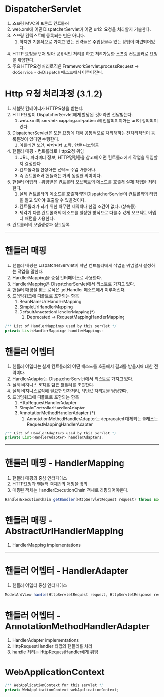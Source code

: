 # DispatcherServlet
1. 스프링 MVC의 프론트 컨트롤러
1. web.xml에 어떤 DispatcherServlet가 어떤 url의 요청을 처리할지 기술한다. 
1. 스프링 컨텍스트에 등록되는 빈은 아니다.
    1. 하지만 기본적으로 가지고 있는 전략들은 주입받을수 있는 방법이 마련되어있다.
1. HTTP 요청을 먼저 받아 공통적인 처리를 하고 처리가능한 스프링 컨트롤러로 요청을 위임한다.
1. 주요 HTTP요청 처리로직은 FrameworkServlet.processRequest -> doService - doDispatch 메소드에서 이루어진다.  

# Http 요청 처리과정 (3.1.2)
1. 서블릿 컨테이너가 HTTP요청을 받는다. 
1. HTTP요청이 DispatcherServlet에게 할당된 것이라면 전달받는다.
    1. web.xml의 servlet-mapping.url-pattern에 전달되어야하는 url이 정의되어있다.
1. DispatcherServlet은 모든 요청에 대해 공통적으로 처리해하는 전처리작업이 등록된것이 있다면 수행한다.
    1. 이를테면 보안, 파라미터 조작, 한글 디코딩등
1. 핸들러 매핑 - 컨트롤러로 Http요청 위임 
    1. URL, 파라미터 정보, HTTP명령등을 참고해 어떤 컨트롤러에게 작업을 위임할지 결정한다.
    1. 컨트롤러를 선정하는 전략도 주입 가능하다.
    1. 즉 컨트롤러와 핸들러는 거의 동일한 의미이다.
1. 핸들러 어뎁터 - 위임받은 컨트롤러 오브젝트의 메소드를 호출해 실제 작업을 처리한다. 
    1. 실제 컨트롤러의 메소드를 호출하려면 DispatcherServlet이 컨트롤러의 타입을 알고 있어야 호출할 수 있을것이다.
    1. 컨트롤러가 되기 위한 아무런 제약이나 선결 조건이 없다. (상속등)
    1. 제각기 다른 컨트롤러의 메소드를 일정한 방식으로 다룰수 있게 오브젝트 어뎁터 패턴을 사용한다.
1. 컨트롤러의 모델생성과 정보등록

---

# 핸들러 매핑
1. 핸들러 매핑은 DispatcherServlet이 어떤 컨트롤러에게 작업을 위임할지 결정하는 작업을 말한다.
1. HandlerMapping을 중심 인터페이스로 사용한다. 
1. HandlerMapping은 DispatcherServlet에서 리스트로 가지고 있다.
1. 핸들러 매핑을 찾는 로직은 getHandler 메소드에서 이루어진다.
1. 프레임워크에 디폴트로 포함되는 항목
    1. BeanNameUrlHandlerMapping
    1. SimpleUrlHandlerMapping
    1. DefaultAnnotationHandlerMapping(*) 
        1. Deprecated -> RequestMappingHandlerMapping

```java
/** List of HandlerMappings used by this servlet */
private List<HandlerMapping> handlerMappings;
```

# 핸들러 어뎁터
1. 핸들러 어뎁터는 실제 컨트롤러의 어떤 메소드를 호출해서 결과를 받을지에 대한 전략이다.
1. HandlerAdapter는 DispatcherServlet에서 리스트로 가지고 있다.
1. 실제 비지니스 로직을 담은 핸들러를 호출한다. 
1. 실제 비지니스로직에 필요한 인자처리, 리턴값 처리등을 담당한다.
1. 프레임워크에 디폴트로 포함되는 항목
    1. HttpRequestHandlerAdapter
    1. SimpleControllerHandlerAdapter
    1. AnnotationMethodHandlerAdapter (*)
        1. AnnotationMethodHandlerAdapter는 depracated 대체되는 클래스는  RequestMappingHandlerAdapter

```java 
/** List of HandlerAdapters used by this servlet */
private List<HandlerAdapter> handlerAdapters;
```

---

# 핸들러 매핑 - HandlerMapping
1. 핸들러 매핑의 중심 인터페이스
1. HTTP요청과 핸들러 객체간의 매핑을 정의
1. 매핑된 객체는 HandlerExecutionChain 객체로 래핑되어야한다. 

```java
HandlerExecutionChain getHandler(HttpServletRequest request) throws Exception; 
```

# 핸들러 매핑 - AbstractUrlHandlerMapping 
1. HandlerMapping implementations

---

# 핸들러 어뎁터 - HandlerAdapter
1. 핸들러 어뎁터 중심 인터페이스

```java
ModelAndView handle(HttpServletRequest request, HttpServletResponse response, Object handler) throws Exception;
```

# 핸들러 어뎁터 - AnnotationMethodHandlerAdapter
1. HandlerAdapter implementations
1. HttpRequestHandler 타입의 핸들러를 처리
1. handle 처리는 HttpRequestHandler에게 위임

# WebApplicationContext
```java
/** WebApplicationContext for this servlet */
private WebApplicationContext webApplicationContext;
```